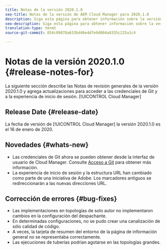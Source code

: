 ```yaml
---
title: Notas de la versión 2020.1.0
seo-title: Notas de la versión de AEM Cloud Manager para 2020.1.0
description: Siga esta página para obtener información sobre la versión 2020.1.0 de Cloud Manager
seo-description: Siga esta página para obtener información sobre la versión 2020.1.0 de AEM Cloud Manager
translation-type: tm+mt
source-git-commit: 854c09878a633bd46e4d7e9d604a8335c225a1c4

---
```


# Notas de la versión 2020.1.0 {#release-notes-for}

La siguiente sección describe las Notas de revisión generales de la versión 2020.1.0 y agrega actualizaciones para acceder a las credenciales de Git y a la experiencia de inicio de sesión. [!UICONTROL Cloud Manager]

## Release Date {#release-date}

La fecha de versión de [!UICONTROL Cloud Manager] la versión 2020.1.0 es el 16 de enero de 2020.

## Novedades {#whats-new}

* Las credenciales de Git ahora se pueden obtener desde la interfaz de usuario de Cloud Manager. Consulte [Acceso a Git](/help/using/accessing-git.md) para obtener más información.
* La experiencia de inicio de sesión y la estructura URL han cambiado como parte de una iniciativa de Adobe. Los marcadores antiguos se redireccionarán a las nuevas direcciones URL.


## Corrección de errores {#bug-fixes}

* Las implementaciones en topologías de solo autor no implementaron cambios en la configuración del despachante.
* En determinadas configuraciones, no se pudo crear una canalización de sólo calidad de código.
* A veces, la tarjeta de resumen del entorno de la página de información general no se representaba correctamente.
* Las ejecuciones de tuberías podrían agotarse en las topologías grandes.

